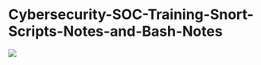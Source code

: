 # Cybersecurity-SOC-Training-Snort-Scripts-Notes-and-Bash-Notes


<img src="https://github.com/Manykeystrikes/Snort-Scripts-Notes-and-Bash-Notes/blob/main/Images/Kill%20and%20grep%20.png ">

